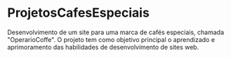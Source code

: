 # ProjetosCafesEspeciais
Desenvolvimento de um site para uma marca de cafés especiais, chamada "OperarioCoffe". O projeto tem como objetivo principal o aprendizado e aprimoramento das habilidades de desenvolvimento de sites web.
